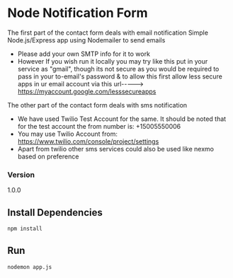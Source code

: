 # Node Notification Form

The first part of the contact form deals with email notification
Simple Node.js/Express app using Nodemailer to send emails
- Please add your own SMTP info for it to work
- However If you wish run it locally you may try like this put in your service as "gmail", though its not secure as you would be required to pass in your to-email's password & to allow this first allow less secure apps in ur email account via this url-----> https://myaccount.google.com/lesssecureapps

The other part of the contact form deals with sms notification
- We have used Twilio Test Account for the same. It should be noted that for the test account the from number is: +15005550006
- You may use Twilio Account from: https://www.twilio.com/console/project/settings
- Apart from twilio other sms services could also be used like nexmo based on preference

### Version

1.0.0

## Install Dependencies

```bash
npm install 
```

## Run

```bash
nodemon app.js
```